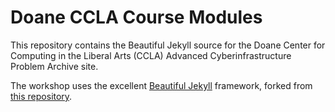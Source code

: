 # Doane CCLA Course Modules

This repository contains the Beautiful Jekyll source for the Doane Center for Computing in the Liberal Arts (CCLA) Advanced Cyberinfrastructure Problem Archive site. 

The workshop uses the excellent [Beautiful Jekyll](https://beautifuljekyll.com/) framework, forked from [this repository](https://github.com/daattali/beautiful-jekyll). 

